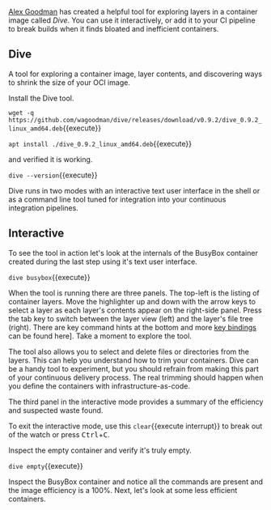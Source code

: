 [Alex Goodman](https://github.com/wagoodman) has created a helpful tool for exploring layers in a container image called _Dive_. You can use it interactively, or add it to your CI pipeline to break builds when it finds bloated and inefficient containers.

## Dive

A tool for exploring a container image, layer contents, and discovering ways to shrink the size of your OCI image.

Install the Dive tool.

`wget -q https://github.com/wagoodman/dive/releases/download/v0.9.2/dive_0.9.2_linux_amd64.deb`{{execute}}

`apt install ./dive_0.9.2_linux_amd64.deb`{{execute}}

and verified it is working.

`dive --version`{{execute}}

Dive runs in two modes with an interactive text user interface in the shell or as a command line tool tuned for integration into your continuous integration pipelines.

## Interactive

To see the tool in action let's look at the internals of the BusyBox container created during the last step using it's text user interface.

`dive busybox`{{execute}}

When the tool is running there are three panels. The top-left is the listing of container layers. Move the highlighter up and down with the arrow keys to select a layer as each layer's contents appear on the right-side panel. Press the tab key to switch between the layer view (left) and the layer's file tree (right). There are key command hints at the bottom and more [key bindings](https://github.com/wagoodman/dive#keybindings) can be found here]. Take a moment to explore the tool.

The tool also allows you to select and delete files or directories from the layers. This can help you understand how to trim your containers. Dive can be a handy tool to experiment, but you should refrain from making this part of your continuous delivery process. The real trimming should happen when you define the containers with infrastructure-as-code.

The third panel in the interactive mode provides a summary of the efficiency and suspected waste found.

To exit the interactive mode, use this ```clear```{{execute interrupt}} to break out of the watch or press <kbd>Ctrl</kbd>+<kbd>C</kbd>.

Inspect the empty container and verify it's truly empty.

`dive empty`{{execute}}

Inspect the BusyBox container and notice all the commands are present and the image efficiency is a 100%. Next, let's look at some less efficient containers.

